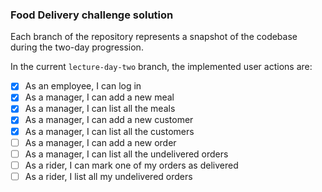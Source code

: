 ### Food Delivery challenge solution

Each branch of the repository represents a snapshot of the codebase during the two-day progression.

In the current `lecture-day-two` branch, the implemented user actions are:

- [X] As an employee, I can log in
- [X] As a manager, I can add a new meal
- [X] As a manager, I can list all the meals
- [X] As a manager, I can add a new customer
- [X] As a manager, I can list all the customers
- [ ] As a manager, I can add a new order
- [ ] As a manager, I can list all the undelivered orders
- [ ] As a rider, I can mark one of my orders as delivered
- [ ] As a rider, I list all my undelivered orders
